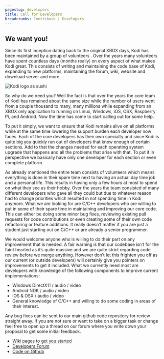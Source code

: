 ```yaml
---
pageslug: developers
title: Call for Developers
breadcrumbs: Contribute | Developers
---
```


## We want you!

Since its first inception dating back to the original XBOX days, Kodi has been maintained by a group of volunteers . Over the years many volunteers have spent countless days (months really) on every aspect of what makes Kodi great. This consists of writing and maintaining the code base of Kodi, expanding to new platforms, maintaining the forum, wiki, website and download server and more.

![Kodi logo as sushi](/images/kodi-wallpaper-32a-samfisher.jpg)

So why do we need you? Well the fact is that over the years the core team of Kodi has remained about the same size while the number of users went from a couple thousand to many, many millions while expanding from an XBOX only application to running on Linux, Windows, iOS, OSX, Raspberry Pi, and Android. Now the time has come to start calling out for some help.

To put it simply, we want to ensure that Kodi remains alive on all platforms while at the same time lowering the support burden each developer now faces. Each of the core developers has their own specialty and since Kodi is quite big you quickly run out of developers that know enough of certain sections. Add to that the changes needed for each operating system upgrade that happens and all the problems that arise with that. To put it in perspective we basically have only one developer for each section or even complete platform.

As already mentioned the entire team consists of volunteers which means everything is done in their spare time next to having an actual day time job and a personal life. This results in having only a few hours at most to spend on what they see as their hobby. Over the years the team consisted of many different developers who gave all they could but due to whatever reason had to change priorities which resulted in not spending time in Kodi anymore. What we are looking for are C/C++ developers who are willing to put in some of their spare time in maintaining and improving our core code. This can either be doing some minor bug fixes, reviewing existing pull requests for code contributions or even creating some of their own code refactoring or feature additions. It really doesn’t matter if you are just a student just starting out on C/C++ or are already a senior programmer.

We would welcome anyone who is willing to do their part on any improvement that is needed. A fair warning is that our codebase isn’t for the faint hearted as it’s quite massive and we are quite strict regarding code review before we merge anything. However don’t let this frighten you off as our current (or outside developers) will certainly give you pointers on improvements to get it included. What we currently need most are developers with knowledge of the following components to improve current implementations:

- Windows DirectX11 / audio / video
- Android NDK / audio / video
- iOS & OSX / audio / video
- General knowledge of C/C++ and willing to do some coding in areas of their interest.

Any bug fixes can be sent to our main github code repository for review straight away. If you are not sure or want to take on a bigger task or change feel free to open up a thread on our forum where you write down your proposal to get some initial feedback.

- [Wiki pages to get you started](https://kodi.wiki/view/Development)
- [Developers Forum](https://forum.kodi.tv/forumdisplay.php?fid=32)
- [Code on Github](https://github.com/xbmc/xbmc)

